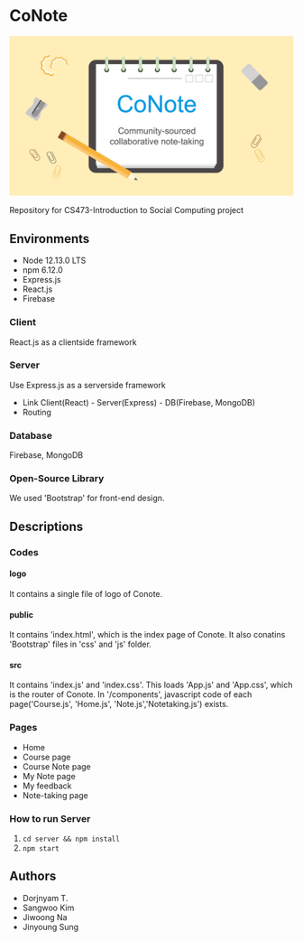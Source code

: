 # CoNote

![logo](./logo/logo.jpg)

Repository for CS473-Introduction to Social Computing project

## Environments
- Node 12.13.0 LTS
- npm 6.12.0
- Express.js
- React.js
- Firebase

### Client
React.js as a clientside framework

### Server
Use Express.js as a serverside framework
- Link Client(React) - Server(Express) - DB(Firebase, MongoDB)
- Routing

### Database
Firebase, MongoDB

### Open-Source Library
We used 'Bootstrap' for front-end design.

## Descriptions

### Codes

#### logo

It contains a single file of logo of Conote.

#### public

It contains 'index.html', which is the index page of Conote. It also conatins 'Bootstrap' files in 'css' and 'js' folder.

#### src

It contains 'index.js' and 'index.css'. This loads 'App.js' and 'App.css', which is the router of Conote. In '/components', javascript code of each page('Course.js', 'Home.js', 'Note.js','Notetaking.js') exists.


### Pages
- Home
- Course page
- Course Note page
- My Note page
- My feedback
- Note-taking page

### How to run Server
1. `cd server && npm install`
2. `npm start`

## Authors
- Dorjnyam T.
- Sangwoo Kim
- Jiwoong Na
- Jinyoung Sung
